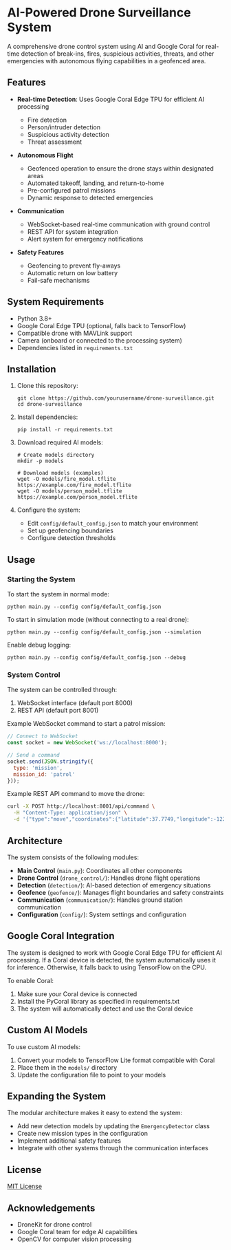 # AI-Powered Drone Surveillance System

A comprehensive drone control system using AI and Google Coral for real-time detection of break-ins, fires, suspicious activities, threats, and other emergencies with autonomous flying capabilities in a geofenced area.

## Features

- **Real-time Detection**: Uses Google Coral Edge TPU for efficient AI processing
  - Fire detection
  - Person/intruder detection
  - Suspicious activity detection
  - Threat assessment
  
- **Autonomous Flight**
  - Geofenced operation to ensure the drone stays within designated areas
  - Automated takeoff, landing, and return-to-home
  - Pre-configured patrol missions
  - Dynamic response to detected emergencies

- **Communication**
  - WebSocket-based real-time communication with ground control
  - REST API for system integration
  - Alert system for emergency notifications

- **Safety Features**
  - Geofencing to prevent fly-aways
  - Automatic return on low battery
  - Fail-safe mechanisms

## System Requirements

- Python 3.8+
- Google Coral Edge TPU (optional, falls back to TensorFlow)
- Compatible drone with MAVLink support
- Camera (onboard or connected to the processing system)
- Dependencies listed in `requirements.txt`

## Installation

1. Clone this repository:
   ```
   git clone https://github.com/yourusername/drone-surveillance.git
   cd drone-surveillance
   ```

2. Install dependencies:
   ```
   pip install -r requirements.txt
   ```

3. Download required AI models:
   ```
   # Create models directory
   mkdir -p models
   
   # Download models (examples)
   wget -O models/fire_model.tflite https://example.com/fire_model.tflite
   wget -O models/person_model.tflite https://example.com/person_model.tflite
   ```

4. Configure the system:
   - Edit `config/default_config.json` to match your environment
   - Set up geofencing boundaries
   - Configure detection thresholds

## Usage

### Starting the System

To start the system in normal mode:

```
python main.py --config config/default_config.json
```

To start in simulation mode (without connecting to a real drone):

```
python main.py --config config/default_config.json --simulation
```

Enable debug logging:

```
python main.py --config config/default_config.json --debug
```

### System Control

The system can be controlled through:

1. WebSocket interface (default port 8000)
2. REST API (default port 8001)

Example WebSocket command to start a patrol mission:

```javascript
// Connect to WebSocket
const socket = new WebSocket('ws://localhost:8000');

// Send a command
socket.send(JSON.stringify({
  type: 'mission',
  mission_id: 'patrol'
}));
```

Example REST API command to move the drone:

```bash
curl -X POST http://localhost:8001/api/command \
  -H "Content-Type: application/json" \
  -d '{"type":"move","coordinates":{"latitude":37.7749,"longitude":-122.4194},"altitude":15}'
```

## Architecture

The system consists of the following modules:

- **Main Control** (`main.py`): Coordinates all other components
- **Drone Control** (`drone_control/`): Handles drone flight operations
- **Detection** (`detection/`): AI-based detection of emergency situations
- **Geofence** (`geofence/`): Manages flight boundaries and safety constraints
- **Communication** (`communication/`): Handles ground station communication
- **Configuration** (`config/`): System settings and configuration

## Google Coral Integration

The system is designed to work with Google Coral Edge TPU for efficient AI processing. If a Coral device is detected, the system automatically uses it for inference. Otherwise, it falls back to using TensorFlow on the CPU.

To enable Coral:
1. Make sure your Coral device is connected
2. Install the PyCoral library as specified in requirements.txt
3. The system will automatically detect and use the Coral device

## Custom AI Models

To use custom AI models:
1. Convert your models to TensorFlow Lite format compatible with Coral
2. Place them in the `models/` directory
3. Update the configuration file to point to your models

## Expanding the System

The modular architecture makes it easy to extend the system:

- Add new detection models by updating the `EmergencyDetector` class
- Create new mission types in the configuration
- Implement additional safety features
- Integrate with other systems through the communication interfaces

## License

[MIT License](LICENSE)

## Acknowledgements

- DroneKit for drone control
- Google Coral team for edge AI capabilities
- OpenCV for computer vision processing 
